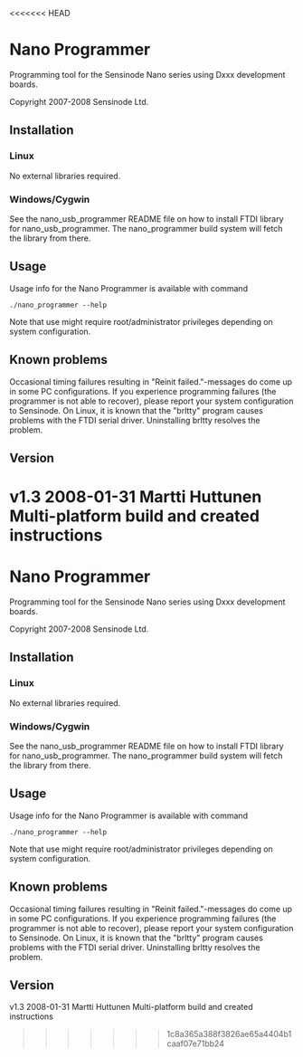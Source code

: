 <<<<<<< HEAD
# Nano Programmer

Programming tool for the Sensinode Nano series using Dxxx development boards.

Copyright 2007-2008 Sensinode Ltd.

## Installation

### Linux

No external libraries required.

### Windows/Cygwin

See the nano_usb_programmer README file on how to install FTDI library
for nano_usb_programmer. The nano_programmer build system will fetch
the library from there.

## Usage

Usage info for the Nano Programmer is available with command

    ./nano_programmer --help

Note that use might require root/administrator privileges
 depending on system configuration.

## Known problems

Occasional timing failures resulting in "Reinit failed."-messages do come
up in some PC configurations. If you experience programming failures (the programmer
is not able to recover), please report your system configuration to Sensinode.
On Linux, it is known that the "brltty" program causes problems with the FTDI
serial driver. Uninstalling brltty resolves the problem.

## Version

v1.3 2008-01-31 Martti Huttunen	 Multi-platform build and created instructions
=======
# Nano Programmer

Programming tool for the Sensinode Nano series using Dxxx development boards.

Copyright 2007-2008 Sensinode Ltd.

## Installation

### Linux

No external libraries required.

### Windows/Cygwin

See the nano_usb_programmer README file on how to install FTDI library
for nano_usb_programmer. The nano_programmer build system will fetch
the library from there.

## Usage

Usage info for the Nano Programmer is available with command

    ./nano_programmer --help

Note that use might require root/administrator privileges
 depending on system configuration.

## Known problems

Occasional timing failures resulting in "Reinit failed."-messages do come
up in some PC configurations. If you experience programming failures (the programmer
is not able to recover), please report your system configuration to Sensinode.
On Linux, it is known that the "brltty" program causes problems with the FTDI
serial driver. Uninstalling brltty resolves the problem.

## Version

v1.3 2008-01-31 Martti Huttunen	 Multi-platform build and created instructions
>>>>>>> 1c8a365a388f3826ae65a4404b1caaf07e71bb24
